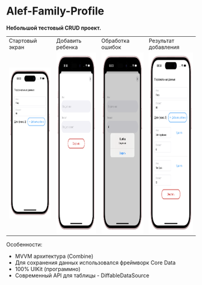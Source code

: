 # Alef-Family-Profile

<b>Небольшой тестовый CRUD проект.</b>

<table>
  <tr>
    <td>Стартовый экран</td>
     <td>Добавить ребенка</td>
     <td>Обработка ошибок</td>
      <td>Результат добавления</td>
  </tr>
  <tr>
    <td><img src="https://github.com/MikhailUstyantsev/Alef-Family-Profile/blob/main/Simulator%20Screenshot%20-%20iPhone%2015%20Pro%20-%202025-02-22%20at%2008.33.31-portrait.png" width=270 height=400></td>
    <td><img src="https://github.com/MikhailUstyantsev/Alef-Family-Profile/blob/main/Simulator%20Screenshot%20-%20iPhone%2015%20Pro%20-%202025-02-22%20at%2009.58.42-portrait.png" width=270 height=480></td>
     <td><img src="https://github.com/MikhailUstyantsev/Alef-Family-Profile/blob/main/Simulator%20Screenshot%20-%20iPhone%2015%20Pro%20-%202025-02-22%20at%2008.33.19-portrait.png" width=270 height=480></td>
    <td><img src="https://github.com/MikhailUstyantsev/Alef-Family-Profile/blob/main/Simulator%20Screenshot%20-%20iPhone%2015%20Pro%20-%202025-02-22%20at%2008.34.59-portrait.png" width=270 height=480></td>
  </tr>
 </table> 

Особенности:
- MVVM архитектура (Combine)
- Для сохранения данных использовался фреймворк Core Data
- 100% UIKit (программно)
- Современный API для таблицы - DiffableDataSource


